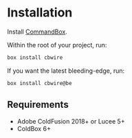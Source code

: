 # Installation

Install [CommandBox](https://www.ortussolutions.com/products/commandbox).

Within the root of your project, run:

```bash
box install cbwire
```

If you want the latest bleeding-edge, run:

```bash
box install cbwire@be
```

## Requirements

* Adobe ColdFusion 2018+ or Lucee 5+
* ColdBox 6+
